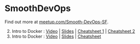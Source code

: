 # SmoothDevOps

Find out more at [meetup.com/Smooth-DevOps-SF](https://www.meetup.com/Smooth-DevOps-SF/).

2. Intro to Docker : [Video]() | [Slides](https://github.com/npentrel/SmoothDevOps/raw/master/02%20Intro%20to%20Kubernetes.pdf) | [Cheatsheet 1](https://github.com/npentrel/SmoothDevOps/raw/master/cheatsheets/02%20k8s%20kubectl.pdf) | [Cheatsheet 2](https://github.com/npentrel/SmoothDevOps/raw/master/cheatsheets/02%20k8s%20yaml.pdf)
1. Intro to Docker : [Video](https://www.youtube.com/watch?v=wjvyN_r-zkk) | [Slides](https://github.com/npentrel/SmoothDevOps/raw/master/01%20Intro%20to%20Docker.pdf) | [Cheatsheet](https://github.com/npentrel/SmoothDevOps/raw/master/cheatsheets/01%20Docker%20Cheatsheet.pdf)
